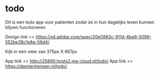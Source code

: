 # todo
 
Dit is een todo app voor patienten zodat ze in hun dagelijks leven kunnen blijven functioneren

Design link >> https://xd.adobe.com/spec/20e5983c-911d-4be6-5096-552be38c1e8a-56d4/

Kijk in een view van 375px X 667px

App link >> http://25890.hosts2.ma-cloud.nl/todo/
App link >> https://damienhensen.nl/todo/

